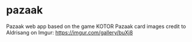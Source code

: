 # pazaak
Pazaak web app based on the game KOTOR
Pazaak card images credit to Aldrisang on Imgur: https://imgur.com/gallery/buXj8